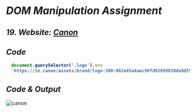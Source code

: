 # _DOM Manipulation Assignment_

## _19. Website: [Canon](https://in.canon/en/consumer)_

## _Code_
<b>
  
```javascript
  document.querySelector('.logo').src
  'https://in.canon/assets/brand/logo-300-002e45a4aec98fd92899838da9d5560f.png'
```
</b>

## _Code & Output_
![canon](https://user-images.githubusercontent.com/91872149/193262058-e32dca1d-ceed-41bc-a651-c63c628b8da7.png)
